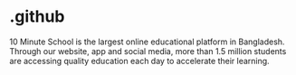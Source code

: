 # .github
10 Minute School is the largest online educational platform in Bangladesh. Through our website, app and social media, more than 1.5 million students are accessing quality education each day to accelerate their learning. 